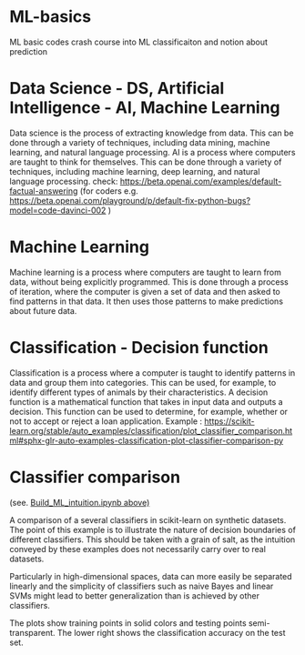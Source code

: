 # ML-basics
ML basic codes
crash course into ML classificaiton and notion about prediction

# Data Science - DS, Artificial Intelligence - AI, Machine Learning

Data science is the process of extracting knowledge from data. This can be done through a variety of techniques, including data mining, machine learning, and natural language processing.
AI is a process where computers are taught to think for themselves. This can be done through a variety of techniques, including machine learning, deep learning, and natural language processing.
check: https://beta.openai.com/examples/default-factual-answering (for coders e.g. https://beta.openai.com/playground/p/default-fix-python-bugs?model=code-davinci-002 )


# Machine Learning

Machine learning is a process where computers are taught to learn from data, without being explicitly programmed. This is done through a process of iteration, where the computer is given a set of data and then asked to find patterns in that data. It then uses those patterns to make predictions about future data.

# Classification - Decision function

Classification is a process where a computer is taught to identify patterns in data and group them into categories. This can be used, for example, to identify different types of animals by their characteristics.
A decision function is a mathematical function that takes in input data and outputs a decision. This function can be used to determine, for example, whether or not to accept or reject a loan application.
Example : https://scikit-learn.org/stable/auto_examples/classification/plot_classifier_comparison.html#sphx-glr-auto-examples-classification-plot-classifier-comparison-py

# Classifier comparison

(see. [Build_ML_intuition.ipynb above)](https://github.com/marekskk/ML-basics/blob/main/Build_ML_intuition.ipynb)

A comparison of a several classifiers in scikit-learn on synthetic datasets. The point of this example is to illustrate the nature of decision boundaries of different classifiers. This should be taken with a grain of salt, as the intuition conveyed by these examples does not necessarily carry over to real datasets.

Particularly in high-dimensional spaces, data can more easily be separated linearly and the simplicity of classifiers such as naive Bayes and linear SVMs might lead to better generalization than is achieved by other classifiers.

The plots show training points in solid colors and testing points semi-transparent. The lower right shows the classification accuracy on the test set.
